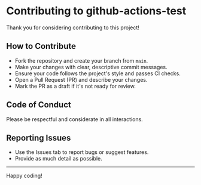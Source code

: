 # Contributing to github-actions-test

Thank you for considering contributing to this project!

## How to Contribute
- Fork the repository and create your branch from `main`.
- Make your changes with clear, descriptive commit messages.
- Ensure your code follows the project's style and passes CI checks.
- Open a Pull Request (PR) and describe your changes.
- Mark the PR as a draft if it's not ready for review.

## Code of Conduct
Please be respectful and considerate in all interactions.

## Reporting Issues
- Use the Issues tab to report bugs or suggest features.
- Provide as much detail as possible.

---
Happy coding!
